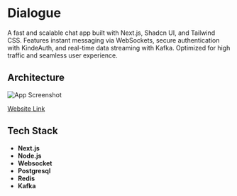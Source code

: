 
# **Dialogue**

A fast and scalable chat app built with Next.js, Shadcn UI, and Tailwind CSS. Features instant messaging via WebSockets, secure authentication with KindeAuth, and real-time data streaming with Kafka. Optimized for high traffic and seamless user experience.



## **Architecture**

![App Screenshot](https://i.pinimg.com/originals/4b/50/72/4b50723c85de76412738d0c8823af8f0.png)

[Website Link](https://dialogue-nine.vercel.app/)


## **Tech Stack**

- **Next.js**
- **Node.js**
- **Websocket**
- **Postgresql**
- **Redis**
- **Kafka**


